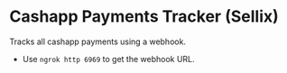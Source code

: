 # Cashapp Payments Tracker (Sellix)

Tracks all cashapp payments using a webhook. 

- Use `ngrok http 6969` to get the webhook URL.
